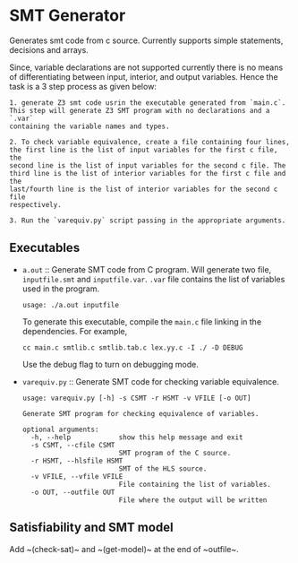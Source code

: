 # SMT Generator

Generates smt code from c source. Currently supports simple statements, decisions and arrays.

Since, variable declarations are not supported currently there is no means of differentiating between input, interior, and output variables. Hence the task is a 3 step process as given below:

    1. generate Z3 smt code usrin the executable generated from `main.c`.
    This step will generate Z3 SMT program with no declarations and a `.var`
    containing the variable names and types.
    
    2. To check variable equivalence, create a file containing four lines,
    the first line is the list of input variables for the first c file, the
    second line is the list of input variables for the second c file. The
    third line is the list of interior variables for the first c file and the
    last/fourth line is the list of interior variables for the second c file
    respectively.

    3. Run the `varequiv.py` script passing in the appropriate arguments.

## Executables
  - `a.out` :: Generate SMT code from C program. Will generate two file, `inputfile.smt` and `inputfile.var`. `.var` file contains the list of variables used in the program.
    ```
    usage: ./a.out inputfile
    ```

    To generate this executable, compile the `main.c` file linking in the
    dependencies. For example,
    ```make
    cc main.c smtlib.c smtlib.tab.c lex.yy.c -I ./ -D DEBUG
    ```

    Use the debug flag to turn on debugging mode.
    
  - `varequiv.py` :: Generate SMT code for checking variable equivalence.
    ```
    usage: varequiv.py [-h] -s CSMT -r HSMT -v VFILE [-o OUT]
    
    Generate SMT program for checking equivalence of variables.
    
    optional arguments:
      -h, --help            show this help message and exit
      -s CSMT, --cfile CSMT
                            SMT program of the C source.
      -r HSMT, --hlsfile HSMT
                            SMT of the HLS source.
      -v VFILE, --vfile VFILE
                            File containing the list of variables.
      -o OUT, --outfile OUT
                            File where the output will be written
    ```

## Satisfiability and SMT model
  Add ~(check-sat)~ and ~(get-model)~ at the end of ~outfile~.
